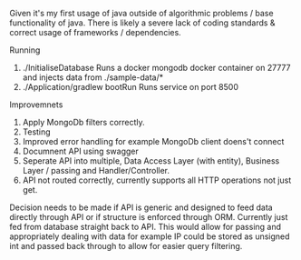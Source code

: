 Given it's my first usage of java outside of algorithmic problems / base functionality of java. There is likely a severe lack of coding standards & correct usage of frameworks / dependencies.

Running
1. ./InitialiseDatabase
Runs a docker mongodb docker container on 27777 and injects data from ./sample-data/*
2. ./Application/gradlew bootRun
Runs service on port 8500

Improvemnets
1. Apply MongoDb filters correctly.
2. Testing
3. Improved error handling for example MongoDb client doens't connect
4. Documnent API using swagger
5. Seperate API into multiple, Data Access Layer (with entity), Business Layer / passing and Handler/Controller.
6. API not routed correctly, currently supports all HTTP operations not just get.

Decision needs to be made if API is generic and designed to feed data directly through API or if structure is enforced through ORM. Currently just fed from database straight back to API. This would allow for passing and appropriately dealing with data for example IP could be stored as unsigned int and passed back through to allow for easier query filtering. 
